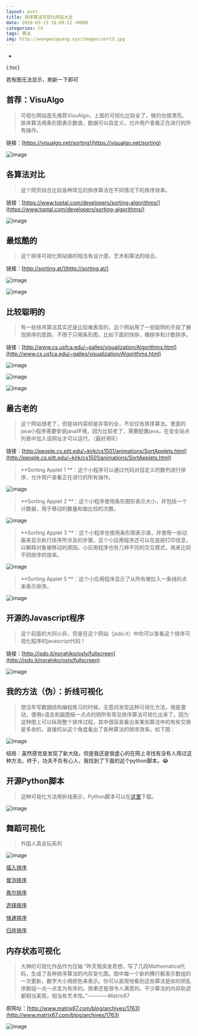 ```yaml
---
layout: post
title: 排序算法可视化网站大全
date: 2018-03-13 16:09:12 +0800
categories: CS
tags: 算法 
img: http://wangweiguang.xyz/images/sort3.jpg
---
```


* 
{:toc}

若有图无法显示，刷新一下即可

## 首荐：VisuAlgo

> 可视化网站首先推荐VisuAlgo，上面的可视化比较全了，做的也很漂亮。排序算法用条形图表示数值，数据可以自定义，允许用户查看正在进行的所有操作。

链接：[https://visualgo.net/sorting](https://visualgo.net/sorting)

![image](http://wangweiguang.xyz/images/sort5.gif)

## 各算法对比
> 这个网页综合比较各种常见的排序算法在不同情况下的排序效率。

链接：[https://www.toptal.com/developers/sorting-algorithms/](https://www.toptal.com/developers/sorting-algorithms/) 

![image](http://wangweiguang.xyz/images/sort6.gif)

## 最炫酷的
> 这个排序可视化网站做的相当有设计感，艺术和算法的结合。

链接：[http://sorting.at/](http://sorting.at/)

![image](http://wangweiguang.xyz/images/sort10.gif)

![image](http://wangweiguang.xyz/images/sort3.jpg)


## 比较聪明的
> 有一些排序算法其实还是比较难表现的，这个网站用了一些聪明的手段了展现排序的思路，不限于只用条形图，比如下面的快排，桶排序和计数排序。

链接：[http://www.cs.usfca.edu/~galles/visualization/Algorithms.html](http://www.cs.usfca.edu/~galles/visualization/Algorithms.html)

![image](http://wangweiguang.xyz/images/sort7.gif)

![image](http://wangweiguang.xyz/images/sort8.gif)

![image](http://wangweiguang.xyz/images/sort9.gif)

## 最古老的
> 这个网站很老了，但是块内容却是非常的全，不仅仅有排序算法。里面的java小程序需要安装java环境，因为比较老了，需要配置java，在安全站点列表中加入该网址才可以运行。（最好用IE）

链接：[http://people.cs.pitt.edu/~kirk/cs1501/animations/SortApplets.html](http://people.cs.pitt.edu/~kirk/cs1501/animations/SortApplets.html)

> **Sorting Applet 1 **：这个小程序可以通过代码对自定义的数列进行排序，允许用户查看正在进行的所有操作。

![image](http://wangweiguang.xyz/images/sort1.gif)

> **Sorting Applet 2 **：这个小程序使用条形图形表示大小，并包括一个计数器，用于移动的数量和做比较的次数。

![image](http://wangweiguang.xyz/images/sort2.gif)

> **Sorting Applet 3 **：这个小程序也使用条形图表示值，并使用一些动画来显示执行排序所涉及的步骤。这个小应用程序还可以在底部打印信息，以解释对象被移动的原因。小应用程序也有几种不同的交互模式，用来比较不同排序的效率。

![image](http://wangweiguang.xyz/images/sort3.gif)

> **Sorting Applet 5 **：这个小应用程序显示了从所有被拉入一条线的点来表示排序。

![image](http://wangweiguang.xyz/images/sort4.gif)

## 开源的Javascript程序
> 这个前面的大同小异，但是在这个网站（jsdo.it）中你可以查看这个排序可视化程序的javascript代码！

链接：[http://jsdo.it/norahiko/oxIy/fullscreen](http://jsdo.it/norahiko/oxIy/fullscreen)

![image](http://wangweiguang.xyz/images/sort11.gif)

## 我的方法（伪）：折线可视化
> 想当年写数据结构编程练习的时候，无意间发现这种可视化方法，很是激动，便用c语言和画图板一点点的把所有常见排序算法可视化出来了。因为这种图上可以纵观整个排序过程，其中很容易看出来某些算法中的有些交换是多余的，直接的从这个角度看出了各种算法的排序效率。如下图：

![image](http://wangweiguang.xyz/images/sort5.jpg)

结局：虽然感觉是发现了新大陆，但是我还是很虚心的在网上寻找有没有人用过这种方法，终于，功夫不负有心人，我找到了下面的这个python脚本。😂

## 开源Python脚本
> 这种可视化方法用折线表示，Python脚本可以在[这里](https://coolshell.cn/articles/536.html)下载。

![image](http://wangweiguang.xyz/images/bubble.jpg)

## 舞蹈可视化
> 外国人真会玩系列

![image](http://wangweiguang.xyz/images/sort4.jpg)

[插入排序](http://v.youku.com/v_show/id_XMjU4NTY5MzEy.html)

[冒泡排序](http://v.youku.com/v_show/id_XMjU4MTg3MTU2.html)

[希尔排序](http://v.youku.com/v_show/id_XMjU4NTcwMDIw.html)

[选择排序](http://v.youku.com/v_show/id_XMjU4NTY5NTcy.html)

[快速排序](http://v.youku.com/v_show/id_XMzMyODk4NTQ4.html)

[归并排序](http://v.youku.com/v_show/id_XMzMyODk5Njg4.html)

## 内存状态可视化
> 大神的可视化作品作为压轴
> “昨天我突发奇想，写了几段Mathematica代码，生成了各种排序算法的内存变化图。图中每一个新的横行都表示数组的一次更新，数字大小用颜色来表示。你可以直观地看到这些算法是如何把乱序数组一点一点变为有序的。效果还是很令人满意的，不少算法的内存轨迹都相当美观，相当有艺术性。”————Matrix67

原网址：[http://www.matrix67.com/blog/archives/1763](http://www.matrix67.com/blog/archives/1763)

![image](http://wangweiguang.xyz/images/sort2.jpg)